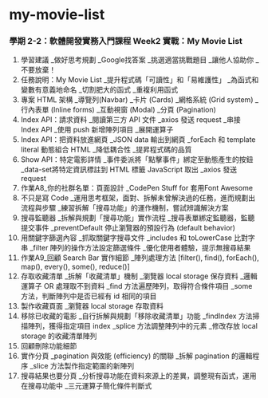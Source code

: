 # my-movie-list
<h3><strong>學期 2-2：軟體開發實務入門課程 Week2 實戰：My Movie List</strong></h3>
<ol> 
<li>學習建議 _做好思考規劃 _Google找答案 _挑選適當挑戰題目 _讓他人協助你 _不要放棄！</li>
<li>任務說明：My Movie List _提升程式碼「可讀性」和「易維護性」 _為函式和變數有意義地命名 _切割肥大的函式 _重複利用函式</li>
<li>專案 HTML 架構 _導覽列(Navbar) _卡片 (Cards) _網格系統 (Grid system) _行內表單 (Inline forms) _互動視窗 (Modal) _分頁 (Pagination)</li>
<li>Index API：請求資料 _閱讀第三方 API 文件 _axios 發送 request _串接 Index API _使用 push 新增陣列項目 _展開運算子</li>
<li>Index API：把資料放進網頁 _JSON data 輸出到網頁 _forEach 和 template literal 動態組合 HTML _降低耦合性 _提昇程式碼的品質</li>
<li>Show API：特定電影詳情 _事件委派將「點擊事件」綁定至動態產生的按鈕 _data-set將特定資訊標註到 HTML 標籤 JavaScript 取出 _axios 發送 request</li>
<li>作業A8_你的社群名單：頁面設計 _CodePen Stuff for <head>套用Font Awesome</li>
<li>不只是寫 Code _運用思考框架，面對、拆解未曾解決過的任務，進而規劃出流程與步驟 _練習拆解「搜尋功能」的運作機制，嘗試辨識解決方案</li>
<li>搜尋監聽器 _拆解與規劃「搜尋功能」實作流程 _搜尋表單綁定監聽器，監聽提交事件 _preventDefault 停止瀏覽器的預設行為 (default behavior)</li>
<li>用關鍵字篩選內容 _抓取關鍵字搜尋文件 _includes 和 toLowerCase 比對字串 _filter 陣列的操作方法設定篩選條件 _優化使用者體驗，提示無搜尋結果</li>
<li>作業A9_回顧 Search Bar 實作細節 _陣列處理方法 [filter(), find(), forEach(), map(), every(), some(), reduce()]</li>
<li>存取收藏清單 _拆解「收藏清單」機制 _瀏覽器 local storage 保存資料 _邏輯運算子 OR 處理取不到資料 _find 方法遍歷陣列，取得符合條件項目 _some 方法，判斷陣列中是否已經有 id 相同的項目</li>
<li>製作收藏頁面 _瀏覽器 local storage 存取資料</li>
<li>移除已收藏的電影 _自行拆解與規劃「移除收藏清單」功能 _findIndex 方法掃描陣列，獲得指定項目 index _splice 方法調整陣列中的元素 _修改存放 local storage 的收藏清單陣列</li>
<li>回顧刪除功能細節</li>
<li>實作分頁 _pagination 與效能 (efficiency) 的關聯 _拆解 pagination 的邏輯程序 _slice 方法製作指定範圍的新陣列</li>
<li>搜尋結果也要分頁 _分析搜尋功能在資料來源上的差異，調整現有函式，運用在搜尋功能中 _三元運算子簡化條件判斷式</li>
</ol>

